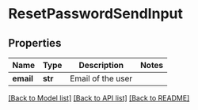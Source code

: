 # ResetPasswordSendInput

## Properties
Name | Type | Description | Notes
------------ | ------------- | ------------- | -------------
**email** | **str** | Email of the user | 

[[Back to Model list]](../README.md#documentation-for-models) [[Back to API list]](../README.md#documentation-for-api-endpoints) [[Back to README]](../README.md)


